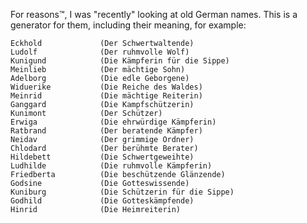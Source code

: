 For reasons™, I was "recently" looking at old German names. This is a generator
for them, including their meaning, for example:

    Eckhold             (Der Schwertwaltende)
    Ludolf              (Der ruhmvolle Wolf)
    Kunigund            (Die Kämpferin für die Sippe)
    Meinlieb            (Der mächtige Sohn)
    Adelborg            (Die edle Geborgene)
    Widuerike           (Die Reiche des Waldes)
    Meinrid             (Die mächtige Reiterin)
    Ganggard            (Die Kampfschützerin)
    Kunimont            (Der Schützer)
    Erwiga              (Die ehrwürdige Kämpferin)
    Ratbrand            (Der beratende Kämpfer)
    Neidav              (Der grimmige Ordner)
    Chlodard            (Der berühmte Berater)
    Hildebett           (Die Schwertgeweihte)
    Ludhilde            (Die ruhmvolle Kämpferin)
    Friedberta          (Die beschützende Glänzende)
    Godsine             (Die Gotteswissende)
    Kuniburg            (Die Schützerin für die Sippe)
    Godhild             (Die Gotteskämpfende)
    Hinrid              (Die Heimreiterin)
